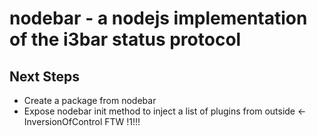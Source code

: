 # nodebar - a nodejs implementation of the i3bar status protocol

## Next Steps
* Create a package from nodebar
* Expose nodebar init method to inject a list of plugins from outside <- InversionOfControl FTW !1!!!
